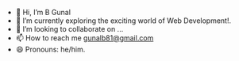 - 👋 Hi, I’m B Gunal
- 👀 I’m currently exploring the exciting world of Web Development!.
- 💞️ I’m looking to collaborate on ...
- 📫 How to reach me gunalb81@gmail.com
- 😄 Pronouns: he/him.


